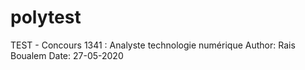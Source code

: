 # polytest
TEST - Concours 1341 : Analyste technologie numérique
Author: Rais Boualem
Date: 27-05-2020

